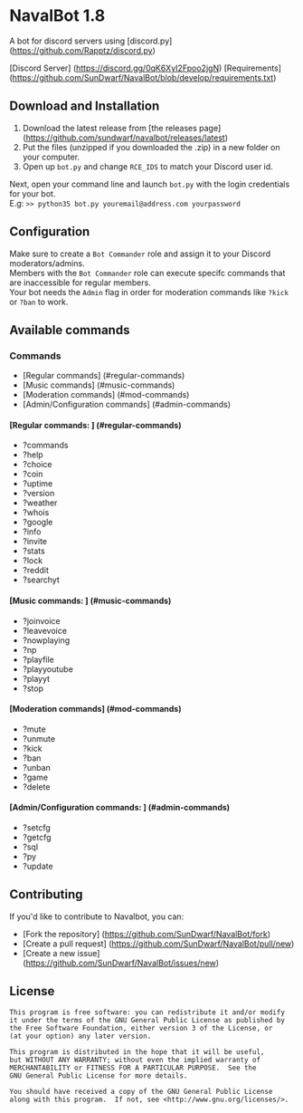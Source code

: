 # NavalBot 1.8

A bot for discord servers using [discord.py] (https://github.com/Rapptz/discord.py)

[Discord Server] (https://discord.gg/0qK6XyI2Fpoo2jgN)
[Requirements] (https://github.com/SunDwarf/NavalBot/blob/develop/requirements.txt)

## Download and Installation

1. Download the latest release from [the releases page] (https://github.com/sundwarf/navalbot/releases/latest)  
2. Put the files (unzipped if you downloaded the .zip) in a new folder on your computer.  
3. Open up `bot.py` and change `RCE_IDS` to match your Discord user id.  

Next, open your command line and launch `bot.py` with the login credentials for your bot.  
E.g: `>> python35 bot.py youremail@address.com yourpassword`

## Configuration

Make sure to create a `Bot Commander` role and assign it to your Discord moderators/admins.  
Members with the `Bot Commander` role can execute specifc commands that are inaccessible for regular members.  
Your bot needs the `Admin` flag in order for moderation commands like `?kick` or `?ban` to work.  

## Available commands
### Commands
- [Regular commands] (#regular-commands)
- [Music commands] (#music-commands)
- [Moderation commands] (#mod-commands)
- [Admin/Configuration commands] (#admin-commands)

#### [Regular commands: ] (#regular-commands)

- ?commands
- ?help
- ?choice
- ?coin
- ?uptime
- ?version
- ?weather
- ?whois
- ?google
- ?info
- ?invite
- ?stats
- ?lock
- ?reddit
- ?searchyt

#### [Music commands: ] (#music-commands)
- ?joinvoice
- ?leavevoice
- ?nowplaying
- ?np
- ?playfile
- ?playyoutube
- ?playyt
- ?stop

#### [Moderation commands] (#mod-commands)
- ?mute
- ?unmute
- ?kick
- ?ban
- ?unban
- ?game
- ?delete

#### [Admin/Configuration commands: ] (#admin-commands)
- ?setcfg
- ?getcfg
- ?sql
- ?py
- ?update

## Contributing

If you'd like to contribute to Navalbot, you can:

 - [Fork the repository] (https://github.com/SunDwarf/NavalBot/fork)
 - [Create a pull request] (https://github.com/SunDwarf/NavalBot/pull/new)
 - [Create a new issue] (https://github.com/SunDwarf/NavalBot/issues/new)
 

## License

```
This program is free software: you can redistribute it and/or modify  
it under the terms of the GNU General Public License as published by  
the Free Software Foundation, either version 3 of the License, or  
(at your option) any later version.  

This program is distributed in the hope that it will be useful,  
but WITHOUT ANY WARRANTY; without even the implied warranty of  
MERCHANTABILITY or FITNESS FOR A PARTICULAR PURPOSE.  See the  
GNU General Public License for more details.  

You should have received a copy of the GNU General Public License  
along with this program.  If not, see <http://www.gnu.org/licenses/>.  
```